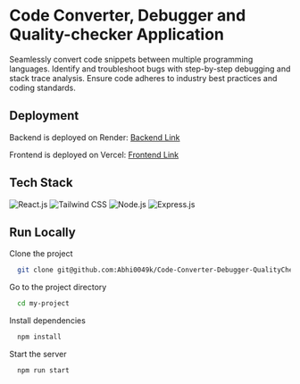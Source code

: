
# Code Converter, Debugger and Quality-checker Application

Seamlessly convert code snippets between multiple programming languages. Identify and troubleshoot bugs with step-by-step debugging and stack trace analysis. Ensure code adheres to industry best practices and coding standards.


## Deployment

Backend is deployed on Render: [Backend Link](https://ccdqc.onrender.com/)

Frontend is deployed on Vercel: [Frontend Link](https://code-converter-debugger-quality-checker-frontend.vercel.app/)


## Tech Stack
![React.js](https://img.shields.io/badge/React.js-61DAFB?style=for-the-badge&logo=react&logoColor=white)
![Tailwind CSS](https://img.shields.io/badge/Tailwind_CSS-38B2AC?style=for-the-badge&logo=tailwind-css&logoColor=white)
![Node.js](https://img.shields.io/badge/Node.js-6DA55F?style=for-the-badge&logo=node.js&logoColor=white)
![Express.js](https://img.shields.io/badge/Express.js-000000?style=for-the-badge&logo=express&logoColor=white)


## Run Locally

Clone the project

```bash
  git clone git@github.com:Abhi0049k/Code-Converter-Debugger-QualityChecker.git
```

Go to the project directory

```bash
  cd my-project
```

Install dependencies

```bash
  npm install
```

Start the server

```bash
  npm run start
```

